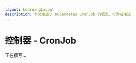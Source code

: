 ```yaml
---
layout: LearningLayout
description: 本文描述了 Kubernetes CronJob 的概念、行为及用法
---
```


# 控制器 - CronJob

正在撰写...
